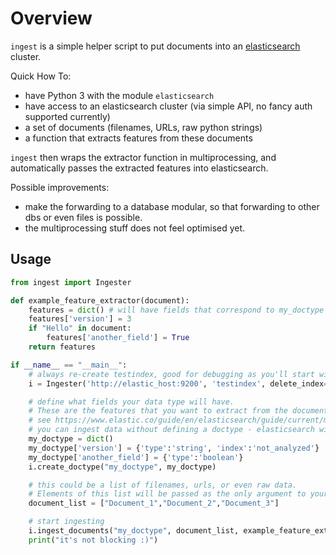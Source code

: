# Overview

``ingest`` is a simple helper script to put documents into an [elasticsearch](https://www.elastic.co/) cluster.

Quick How To:
* have Python 3 with the module ``elasticsearch``
* have access to an elasticsearch cluster (via simple API, no fancy auth supported currently)
* a set of documents (filenames, URLs, raw python strings)
* a function that extracts features from these documents

``ingest`` then wraps the extractor function in multiprocessing, and automatically passes the extracted features into elasticsearch.

Possible improvements:
* make the forwarding to a database modular, so that forwarding to other dbs or even files is possible.
* the multiprocessing stuff does not feel optimised yet.

## Usage

```python
from ingest import Ingester

def example_feature_extractor(document):
    features = dict() # will have fields that correspond to my_doctype
    features['version'] = 3
    if "Hello" in document:
        features['another_field'] = True
    return features

if __name__ == "__main__":
    # always re-create testindex, good for debugging as you'll start with a fresh index
    i = Ingester('http://elastic_host:9200', 'testindex', delete_index=True)

    # define what fields your data type will have.
    # These are the features that you want to extract from the documents.
    # see https://www.elastic.co/guide/en/elasticsearch/guide/current/mapping-intro.html
    # you can ingest data without defining a doctype - elasticsearch will guess
    my_doctype = dict()
    my_doctype['version'] = {'type':'string', 'index':'not_analyzed'}
    my_doctype['another_field'] = {'type':'boolean'}
    i.create_doctype("my_doctype", my_doctype)

    # this could be a list of filenames, urls, or even raw data.
    # Elements of this list will be passed as the only argument to your extractor
    document_list = ["Document_1","Document_2","Document_3"]

    # start ingesting
    i.ingest_documents("my_doctype", document_list, example_feature_extractor)
    print("it's not blocking :)")
```
